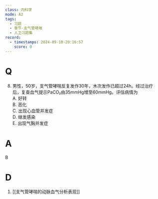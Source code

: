 ```yaml
---
class: 内科学
mode: A2
tags:
  - 习题
  - 章节-支气管哮喘
  - 人卫习题集
record:
  - timestamps: 2024-09-10-20:16:57
    score: 0
---
```


# Q
8. 男性，50岁，支气管哮喘反复发作30年，木次发作已超过24h。经过治疗后，复查血气提示PaCO₂由35mmHg增至60mmHg。评估病情为  
A. 好转  
B. 恶化  
C. 出现心血管并发症  
D. 继发感染  
E. 出现气胸并发症  
# A
B
# D
1. [[支气管哮喘的动脉血气分析表现]]